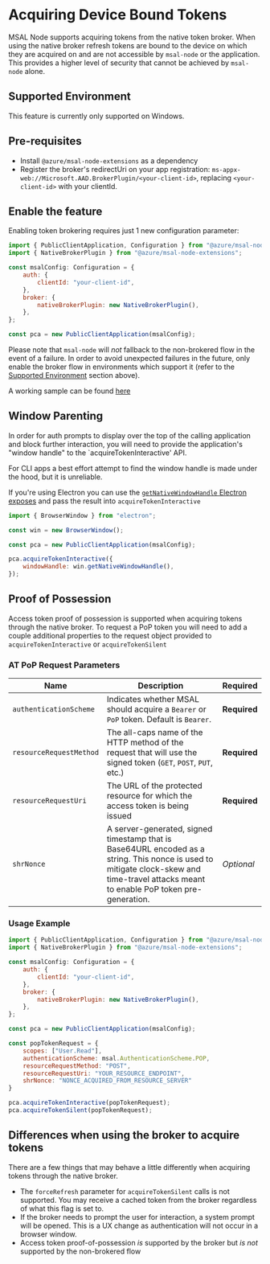 # Acquiring Device Bound Tokens

MSAL Node supports acquiring tokens from the native token broker. When using the native broker refresh tokens are bound to the device on which they are acquired on and are not accessible by `msal-node` or the application. This provides a higher level of security that cannot be achieved by `msal-node` alone.

## Supported Environment

This feature is currently only supported on Windows.

## Pre-requisites

-   Install `@azure/msal-node-extensions` as a dependency
-   Register the broker's redirectUri on your app registration: `ms-appx-web://Microsoft.AAD.BrokerPlugin/<your-client-id>`, replacing `<your-client-id>` with your clientId.

## Enable the feature

Enabling token brokering requires just 1 new configuration parameter:

```javascript
import { PublicClientApplication, Configuration } from "@azure/msal-node";
import { NativeBrokerPlugin } from "@azure/msal-node-extensions";

const msalConfig: Configuration = {
    auth: {
        clientId: "your-client-id",
    },
    broker: {
        nativeBrokerPlugin: new NativeBrokerPlugin(),
    },
};

const pca = new PublicClientApplication(msalConfig);
```

Please note that `msal-node` will _not_ fallback to the non-brokered flow in the event of a failure. In order to avoid unexpected failures in the future, only enable the broker flow in environments which support it (refer to the [Supported Environment](#supported-environment) section above).

A working sample can be found [here](https://github.com/AzureAD/microsoft-authentication-library-for-js/tree/dev/samples/msal-node-samples/auth-code-cli-brokered-app)

## Window Parenting

In order for auth prompts to display over the top of the calling application and block further interaction, you will need to provide the application's "window handle" to the `acquireTokenInteractive' API.

For CLI apps a best effort attempt to find the window handle is made under the hood, but it is unreliable.

If you're using Electron you can use the [`getNativeWindowHandle` Electron exposes](https://www.electronjs.org/docs/latest/api/browser-window#wingetnativewindowhandle) and pass the result into `acquireTokenInteractive`

```js
import { BrowserWindow } from "electron";

const win = new BrowserWindow();

const pca = new PublicClientApplication(msalConfig);

pca.acquireTokenInteractive({
    windowHandle: win.getNativeWindowHandle(),
});
```

## Proof of Possession

Access token proof of possession is supported when acquiring tokens through the native broker. To request a PoP token you will need to add a couple additional properties to the request object provided to `acquireTokenInteractive` or `acquireTokenSilent`

### AT PoP Request Parameters

|           Name          |                      Description                            | Required |
|-------------------------| ----------------------------------------------------------- | -------- |
|  `authenticationScheme` | Indicates whether MSAL should acquire a `Bearer` or `PoP` token. Default is `Bearer`. | **Required** |
| `resourceRequestMethod` | The all-caps name of the HTTP method of the request that will use the signed token (`GET`, `POST`, `PUT`, etc.) | **Required** |
| `resourceRequestUri`    | The URL of the protected resource for which the access token is being issued | **Required** |
|      `shrNonce`         | A server-generated, signed timestamp that is Base64URL encoded as a string. This nonce is used to mitigate clock-skew and time-travel attacks meant to enable PoP token pre-generation. | *Optional* |

### Usage Example

```javascript
import { PublicClientApplication, Configuration } from "@azure/msal-node";
import { NativeBrokerPlugin } from "@azure/msal-node-extensions";

const msalConfig: Configuration = {
    auth: {
        clientId: "your-client-id",
    },
    broker: {
        nativeBrokerPlugin: new NativeBrokerPlugin(),
    },
};

const pca = new PublicClientApplication(msalConfig);

const popTokenRequest = {
    scopes: ["User.Read"],
    authenticationScheme: msal.AuthenticationScheme.POP,
    resourceRequestMethod: "POST",
    resourceRequestUri: "YOUR_RESOURCE_ENDPOINT",
    shrNonce: "NONCE_ACQUIRED_FROM_RESOURCE_SERVER"
}

pca.acquireTokenInteractive(popTokenRequest);
pca.acquireTokenSilent(popTokenRequest);
```

## Differences when using the broker to acquire tokens

There are a few things that may behave a little differently when acquiring tokens through the native broker.

-   The `forceRefresh` parameter for `acquireTokenSilent` calls is not supported. You may receive a cached token from the broker regardless of what this flag is set to.
-   If the broker needs to prompt the user for interaction, a system prompt will be opened. This is a UX change as authentication will not occur in a browser window.
-   Access token proof-of-possession _is_ supported by the broker but _is not_ supported by the non-brokered flow
